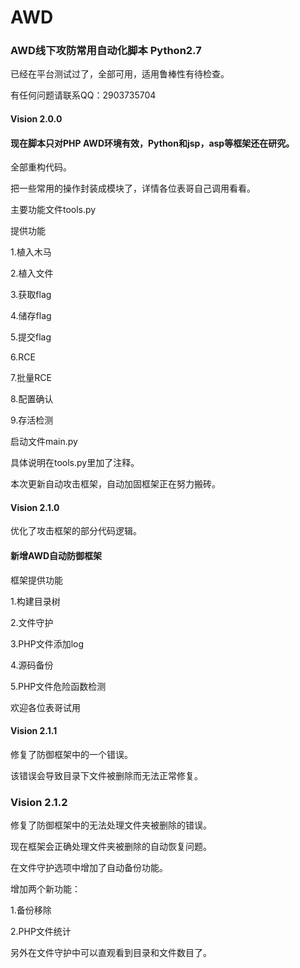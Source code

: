 # AWD
### AWD线下攻防常用自动化脚本 Python2.7

已经在平台测试过了，全部可用，适用鲁棒性有待检查。

有任何问题请联系QQ：2903735704

#### Vision 2.0.0

#### 现在脚本只对PHP AWD环境有效，Python和jsp，asp等框架还在研究。

全部重构代码。

把一些常用的操作封装成模块了，详情各位表哥自己调用看看。

主要功能文件tools.py

提供功能

1.植入木马 

2.植入文件 

3.获取flag 

4.储存flag

5.提交flag

6.RCE 

7.批量RCE 

8.配置确认 

9.存活检测 

启动文件main.py

具体说明在tools.py里加了注释。

本次更新自动攻击框架，自动加固框架正在努力搬砖。

#### Vision 2.1.0

优化了攻击框架的部分代码逻辑。

#### 新增AWD自动防御框架

框架提供功能

1.构建目录树

2.文件守护

3.PHP文件添加log

4.源码备份

5.PHP文件危险函数检测

欢迎各位表哥试用

#### Vision 2.1.1

修复了防御框架中的一个错误。

该错误会导致目录下文件被删除而无法正常修复。

### Vision 2.1.2

修复了防御框架中的无法处理文件夹被删除的错误。

现在框架会正确处理文件夹被删除的自动恢复问题。

在文件守护选项中增加了自动备份功能。

增加两个新功能：

1.备份移除

2.PHP文件统计

另外在文件守护中可以直观看到目录和文件数目了。

